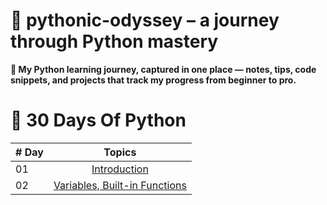 # 🐍 pythonic-odyssey – a journey through Python mastery

  <strong>🐍 My Python learning journey, captured in one place — notes, tips, code snippets, and projects that track my progress from beginner to pro. </strong>
  # 🐍 30 Days Of Python

|# Day | Topics                                                    |
|------|:---------------------------------------------------------:|
| 01  |  [Introduction](./readme.md)|
| 02  |  [Variables, Built-in Functions](./02_Day_Variables_builtin_functions/02_variables_builtin_functions.md)|